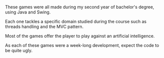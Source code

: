 These games were all made during my second year of bachelor's degree, using Java and Swing.

Each one tackles a specific domain studied during the course such as threads handling and the MVC pattern.

Most of the games offer the player to play against an artificial intelligence.

As each of these games were a week-long development, expect the code to be quite ugly.
